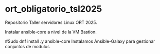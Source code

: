# ort_obligatorio_tsl2025
Repositorio Taller servidores Linux ORT 2025.



Instalar ansible-core a nivel de la VM Bastion.

#Sudo dnf install .y ansible-core
Instalamos Ansible-Galaxy para gestionar conjuntos de modulos
